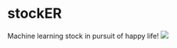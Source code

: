 # stockER
Machine learning stock in pursuit of happy life! 
![](https://www.google.com/imgres?imgurl=https%3A%2F%2Fimage.shutterstock.com%2Fimage-illustration%2Ffinancial-stock-market-graph-illustration-260nw-1043606782.jpg&imgrefurl=https%3A%2F%2Fwww.shutterstock.com%2Fko%2Fsearch%2Fstock&tbnid=HVZpSPXBZRvlxM&vet=12ahUKEwjhmNfdyZ3rAhXLBt4KHTcWDT4QMygAegUIARCoAQ..i&docid=N0bvataAK_AkXM&w=493&h=280&q=stock&ved=2ahUKEwjhmNfdyZ3rAhXLBt4KHTcWDT4QMygAegUIARCoAQ)
